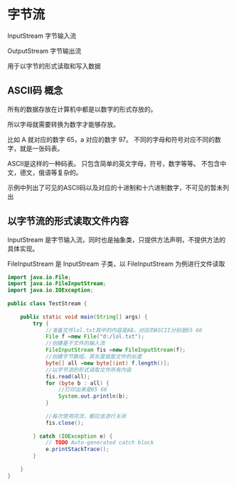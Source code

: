 # 字节流

InputStream 字节输入流

OutputStream 字节输出流

用于以字节的形式读取和写入数据

## ASCII码 概念

所有的数据存放在计算机中都是以数字的形式存放的。

所以字母就需要转换为数字才能够存放。

比如 A 就对应的数字 65，a 对应的数字 97。 不同的字母和符号对应不同的数字，就是一张码表。

ASCII是这样的一种码表。 只包含简单的英文字母，符号，数字等等。 不包含中文，德文，俄语等复杂的。

示例中列出了可见的ASCII码以及对应的十进制和十六进制数字，不可见的暂未列出

## 以字节流的形式读取文件内容

InputStream 是字节输入流，同时也是抽象类，只提供方法声明，不提供方法的具体实现。

FileInputStream 是 InputStream 子类，以 FileInputStream 为例进行文件读取

```java
import java.io.File;
import java.io.FileInputStream;
import java.io.IOException;
  
public class TestStream {
  
    public static void main(String[] args) {
        try {
            //准备文件lol.txt其中的内容是AB，对应的ASCII分别是65 66
            File f =new File("d:/lol.txt");
            //创建基于文件的输入流
            FileInputStream fis =new FileInputStream(f);
            //创建字节数组，其长度就是文件的长度
            byte[] all =new byte[(int) f.length()];
            //以字节流的形式读取文件所有内容
            fis.read(all);
            for (byte b : all) {
                //打印出来是65 66
                System.out.println(b);
            }
             
            //每次使用完流，都应该进行关闭
            fis.close();
              
        } catch (IOException e) {
            // TODO Auto-generated catch block
            e.printStackTrace();
        }
          
    }
}
```